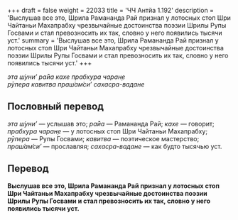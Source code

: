 +++
draft = false
weight = 22033
title = 'ЧЧ Антйа 1.192'
description = 'Выслушав все это, Шрила Рамананда Рай признал у лотосных стоп Шри Чайтаньи Махапрабху чрезвычайные достоинства поэзии Шрилы Рупы Госвами и стал превозносить их так, словно у него появились тысячи уст.'
summary = 'Выслушав все это, Шрила Рамананда Рай признал у лотосных стоп Шри Чайтаньи Махапрабху чрезвычайные достоинства поэзии Шрилы Рупы Госвами и стал превозносить их так, словно у него появились тысячи уст.'
+++

_эта ш́уни’ ра̄йа кахе прабхура чаран̣е  
рӯпера кавитва праш́ам̇си’ сахасра-вадане_

## Пословный перевод

_эта_ _ш́уни’_ — услышав это; _ра̄йа_ — Рамананда Рай; _кахе_ — говорит; _прабхура_ _чаран̣е_ — у лотосных стоп Шри Чайтаньи Махапрабху; _рӯпера_ — Рупы Госвами; _кавитва_ — поэтическое мастерство; _праш́ам̇си’_ — прославляя; _сахасра_\-_вадане_ — как будто тысячью уст.

## Перевод

**Выслушав все это, Шрила Рамананда Рай признал у лотосных стоп Шри Чайтаньи Махапрабху чрезвычайные достоинства поэзии Шрилы Рупы Госвами и стал превозносить их так, словно у него появились тысячи уст.**
